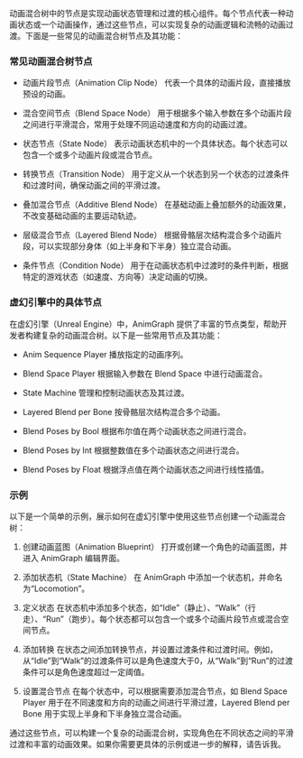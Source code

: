 动画混合树中的节点是实现动画状态管理和过渡的核心组件。每个节点代表一种动画状态或一个动画操作，通过这些节点，可以实现复杂的动画逻辑和流畅的动画过渡。下面是一些常见的动画混合树节点及其功能：

### 常见动画混合树节点

- 动画片段节点（Animation Clip Node）
  代表一个具体的动画片段，直接播放预设的动画。

- 混合空间节点（Blend Space Node）
  用于根据多个输入参数在多个动画片段之间进行平滑混合，常用于处理不同运动速度和方向的动画过渡。

- 状态节点（State Node）
  表示动画状态机中的一个具体状态。每个状态可以包含一个或多个动画片段或混合节点。

- 转换节点（Transition Node）
  用于定义从一个状态到另一个状态的过渡条件和过渡时间，确保动画之间的平滑过渡。

- 叠加混合节点（Additive Blend Node）
  在基础动画上叠加额外的动画效果，不改变基础动画的主要运动轨迹。

- 层级混合节点（Layered Blend Node）
  根据骨骼层次结构混合多个动画片段，可以实现部分身体（如上半身和下半身）独立混合动画。

- 条件节点（Condition Node）
  用于在动画状态机中过渡时的条件判断，根据特定的游戏状态（如速度、方向等）决定动画的切换。

### 虚幻引擎中的具体节点

在虚幻引擎（Unreal Engine）中，AnimGraph 提供了丰富的节点类型，帮助开发者构建复杂的动画混合树。以下是一些常用节点及其功能：

- Anim Sequence Player
  播放指定的动画序列。

- Blend Space Player
  根据输入参数在 Blend Space 中进行动画混合。

- State Machine
  管理和控制动画状态及其过渡。

- Layered Blend per Bone
  按骨骼层次结构混合多个动画。

- Blend Poses by Bool
  根据布尔值在两个动画状态之间进行混合。

- Blend Poses by Int
  根据整数值在多个动画状态之间进行混合。

- Blend Poses by Float
  根据浮点值在两个动画状态之间进行线性插值。

### 示例

以下是一个简单的示例，展示如何在虚幻引擎中使用这些节点创建一个动画混合树：

1. 创建动画蓝图（Animation Blueprint）
   打开或创建一个角色的动画蓝图，并进入 AnimGraph 编辑界面。

2. 添加状态机（State Machine）
   在 AnimGraph 中添加一个状态机，并命名为“Locomotion”。

3. 定义状态
   在状态机中添加多个状态，如“Idle”（静止）、“Walk”（行走）、“Run”（跑步）。每个状态都可以包含一个或多个动画片段节点或混合空间节点。

4. 添加转换
   在状态之间添加转换节点，并设置过渡条件和过渡时间。例如，从“Idle”到“Walk”的过渡条件可以是角色速度大于0，从“Walk”到“Run”的过渡条件可以是角色速度超过一定阈值。

5. 设置混合节点
   在每个状态中，可以根据需要添加混合节点，如 Blend Space Player 用于在不同速度和方向的动画之间进行平滑过渡，Layered Blend per Bone 用于实现上半身和下半身独立混合动画。

通过这些节点，可以构建一个复杂的动画混合树，实现角色在不同状态之间的平滑过渡和丰富的动画效果。如果你需要更具体的示例或进一步的解释，请告诉我。